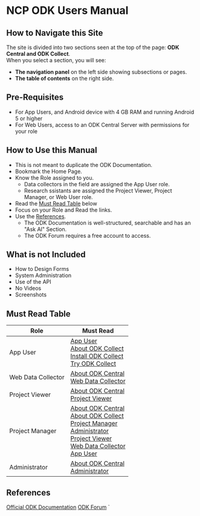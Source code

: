 # NCP ODK Users Manual

## How to Navigate this Site

The site is divided into two sections seen at the top of the page:  **ODK Central and ODK Collect**.  
When you select a section, you will see:  
- **The navigation panel** on the left side showing subsections or pages.  
- **The table of contents** on the right side. 

## Pre-Requisites
* For App Users, and Android device with 4 GB RAM and running Android 5 or higher
* For Web Users, access to an ODK Central Server with permissions for your role

## How to Use this Manual

* This is not meant to duplicate the ODK Documentation.
* Bookmark the Home Page.
* Know the Role assigned to you. 
  * Data collectors in the field are assigned the App User role.
  * Research ssistants are assigned the Project Viewer, Project Manager, or Web User role.
* Read the [Must Read Table](#must-read-table) below
* Focus on your Role and Read the links.
* Use the [References](#references).
  * The ODK Documentation is well-structured, searchable and has an "Ask AI" Section.
  * The ODK Forum requires a free account to access. 

## What is not Included

* How to Design Forms
* System Administration
* Use of the API
* No Videos
* Screenshots

## Must Read Table

| Role | Must Read |
|---|---|
| App User | [App User](./app_user.md)<br>[About ODK Collect](./about-odk-central.md)<br>[Install ODK Collect](./install-odk-collect.md)<br>[Try ODK Collect](./try-odk-collect.md) |
| Web Data Collector | [About ODK Central](./about-odk-central.md)<br>[Web Data Collector](./web_data_collector.md) |
| Project Viewer | [About ODK Central](./about-odk-central.md)<br>[Project Viewer](./project_viewer.md) |
| Project Manager | [About ODK Central](./about-odk-central.md)<br>[About ODK Collect](./about-odk-central.md)<br>[Project Manager](./project_manager.md)<br>[Administrator](./administrator.md)<br>[Project Viewer](./project_viewer.md)<br>[Web Data Collector](./web_data_collector.md)<br>[App User](./app_user.md) |
| Administrator | [About ODK Central](./about-odk-central.md)<br>[Administrator](./administrator.md) |

## References 

<a href="https://docs.getodk.org/" target="_blank">Official ODK Documentation</a>
<a href="https://forum.getodk.org/" target="_blank">ODK Forum</a>
`